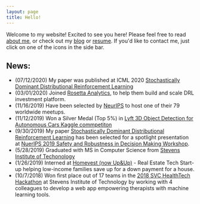 ```yaml
---
layout: page
title: Hello!
---
```


Welcome to my website! Excited to see you here!
Please feel free to read [about me](/about), or check out my [blog](/blog) or [resume](/public/resume.pdf).
If you'd like to contact me, just click on one of the icons in the side bar.

## News:
* (07/12/2020) My paper was published at ICML 2020 [Stochastically Dominant Distributional Reinforcement Learning](https://arxiv.org/abs/1905.07318)
* (03/01/2020) Joined [Rosetta Analytics](rosetta-analytics.com), to help them build and scale DRL investment platform.
* (11/16/2019) Have been selected by [NeurIPS](https://nips.cc) to host one of their 79 worldwide meetups.
* (11/12/2019) Won a Silver Medal (Top 5%) in [Lyft 3D Object Detection for Autonomous Cars Kaggle commpetiton](https://www.kaggle.com/c/3d-object-detection-for-autonomous-vehicles/leaderboard)
* (9/30/2019) My paper [Stochastically Dominant Distributional Reinforcement Learning](https://arxiv.org/abs/1905.07318) has been selected for a spotlight presentation at [NuerIPS 2019 Safety and Robustness in Decision Making Workshop](https://sites.google.com/view/neurips19-safe-robust-workshop).
* (5/28/2019) Graduated with MS in Computer Science from [Stevens Institute of Techonology](https://www.stevens.edu/schaefer-school-engineering-science/departments/computer-science/graduate-programs/computer-science-masters-program)
* (1/26/2019) Interned at [Homevest (now Up&Up)](https://upandup.co/) - Real Estate Tech Start-up helping low-income families save up for a down payment for a house.
* (10/7/2018) Won first place out of 17 teams in the [2018 SVC HealthTech Hackathon](https://www.stevens.edu/research-entrepreneurship/stevens-venture-center/about/events/healthtech-hackathon) at Stevens Institute of Technology by working with 4 colleagues to develop a web app empowering therapists with machine learning tools.

<!-- ## Recent Articles & Publications: -->

<!-- Global site tag (gtag.js) - Google Analytics -->
<script async src="https://www.googletagmanager.com/gtag/js?id=UA-156177553-1"></script>
<script>
  window.dataLayer = window.dataLayer || [];
  function gtag(){dataLayer.push(arguments);}
  gtag('js', new Date());

  gtag('config', 'UA-156177553-1');
</script>
